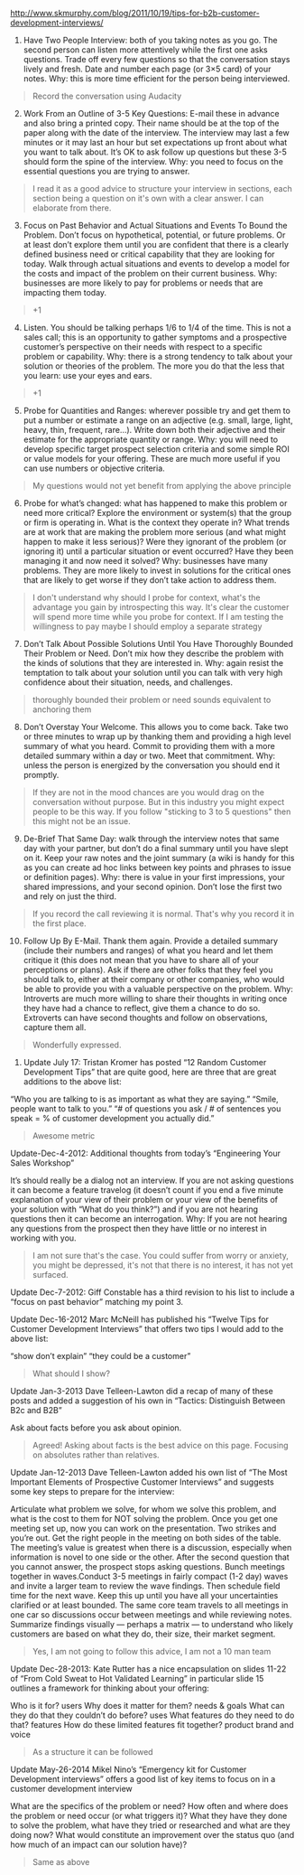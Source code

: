 http://www.skmurphy.com/blog/2011/10/19/tips-for-b2b-customer-development-interviews/

1. Have Two People Interview: both of you taking notes as you go. The second person can listen more attentively while the first one asks questions. Trade off every few questions so that the conversation stays lively and fresh. Date and number each page (or 3×5 card) of your notes.
Why: this is more time efficient for the person being interviewed.

> Record the conversation using Audacity

2. Work From an Outline of 3-5 Key Questions: E-mail these in advance and also bring a printed copy.  Their name should be at the top of the paper along with the date of the interview. The interview may last a few minutes or it may last an hour but set expectations up front about what you want to talk about. It’s OK to ask follow up questions but these 3-5 should form the spine of the interview.
Why: you need to focus on the essential questions you are trying to answer.

> I read it as a good advice to structure your interview in sections, each section being a question on it's own with a clear answer. I can elaborate from there.

3. Focus on Past Behavior and Actual Situations and Events To Bound the Problem. Don’t focus on hypothetical, potential, or future problems. Or at least don’t explore them until you are confident that there is a clearly defined business need or critical capability that they are looking for today. Walk through actual situations and events to develop a model for the costs and impact of the problem on their current business.
Why: businesses are more likely to pay for problems or needs that are impacting them today.

> +1

4. Listen. You should be talking perhaps 1/6 to 1/4 of the time. This is not a sales call; this is an opportunity to gather symptoms and a prospective customer’s perspective on their needs with respect to a specific problem or capability.
Why: there is a strong tendency to talk about your solution or theories of the problem. The more you do that the less that you learn: use your eyes and ears.

> +1

5. Probe for Quantities and Ranges: wherever possible try and get them to put a number or estimate a range on an adjective (e.g. small, large, light, heavy, thin, frequent, rare…). Write down both their adjective and their estimate for the appropriate quantity or range.
Why: you will need to develop specific target prospect selection criteria and some simple ROI or value models for your offering. These are much more useful if you can use numbers or objective criteria.

> My questions would not yet benefit from applying the above principle

6. Probe for what’s changed: what has happened to make this problem or need more critical? Explore the environment or system(s) that the group or firm is operating in. What is the context they operate in? What trends are at work that are making the problem more serious (and what might happen to make it less serious)? Were they ignorant of the problem (or ignoring it)  until a particular situation or event occurred? Have they been managing it and now need it solved?
Why: businesses have many problems. They are more likely to invest in solutions for the critical ones that are likely to get worse if they don’t take action to address them.

> I don't understand why should I probe for context, what's the advantage you gain by introspecting this way. It's clear the customer will spend more time while you probe for context. If I am testing the willingness to pay maybe I should employ a separate strategy

7. Don’t Talk About Possible Solutions Until You Have Thoroughly Bounded Their Problem or Need. Don’t mix how they describe the problem with the kinds of solutions that they are interested in.
Why: again resist the temptation to talk about your solution until you can talk with very high confidence about their situation, needs, and challenges.

> thoroughly bounded their problem or need sounds equivalent to anchoring them

8. Don’t Overstay Your Welcome. This allows you to come back. Take two or three minutes to wrap up by thanking them and providing a high level summary of what you heard. Commit to providing them with a more detailed summary within a day or two. Meet that commitment.
Why: unless the person is energized by the conversation you should end it promptly.

> If they are not in the mood chances are you would drag on the conversation without purpose. But in this industry you might expect people to be this way. If you follow "sticking to 3 to 5 questions" then this might not be an issue.

9. De-Brief That Same Day: walk through the interview notes that same day with your partner, but don’t do a final summary until you have slept on it.  Keep your raw notes and the joint summary (a wiki is handy for this as you can create ad hoc links between key points and phrases to issue or definition pages).
Why: there is value in your first impressions, your shared impressions, and your second opinion. Don’t lose the first two and rely on just the third.

> If you record the call reviewing it is normal. That's why you record it in the first place.

10. Follow Up By E-Mail. Thank them again. Provide a detailed summary (include their numbers and ranges) of what you heard and let them critique it (this does not mean that you have to share all of your perceptions or plans). Ask if there are other folks that they feel you should talk to, either at their company or other companies, who would be able to provide you with a valuable perspective on the problem.
Why: Introverts are much more willing to share their thoughts in writing once they have had a chance to reflect, give them a chance to do so. Extroverts can have second thoughts and follow on observations, capture them all.

> Wonderfully expressed.

1. Update July 17: Tristan Kromer has posted “12 Random Customer Development Tips” that are quite good, here are three that are great additions to the above list:

“Who you are talking to is as important as what they are saying.”
“Smile, people want to talk to you.”
“# of questions you ask / # of sentences you speak = % of customer development you actually did.”

> Awesome metric

Update-Dec-4-2012: Additional thoughts from today’s “Engineering Your Sales Workshop”

It’s should really be a dialog not an interview. If you are not asking questions it can become a feature travelog (it doesn’t count if you end a five minute explanation of your view of their problem or your view of the benefits of your solution with “What do you think?”) and if you are not hearing questions then it can become an interrogation.
Why: If you are not hearing any questions from the prospect then they have little or no interest in working with you.

> I am not sure that's the case. You could suffer from worry or anxiety, you might be depressed, it's not that there is no interest, it has not yet surfaced.

Update Dec-7-2012: Giff Constable has a third revision to his  list to include a “focus on past behavior” matching my point 3.

Update Dec-16-2012 Marc McNeill has published his “Twelve Tips for Customer Development Interviews” that offers two tips I would add to the above list:

“show don’t explain”
“they could be a customer”

> What should I show?

Update Jan-3-2013 Dave Telleen-Lawton did a recap of many of these posts and added a suggestion of his own in “Tactics: Distinguish Between B2c and B2B”

Ask about facts before you ask about opinion.

> Agreed! Asking about facts is the best advice on this page. Focusing on absolutes rather than relatives.

Update Jan-12-2013 Dave Telleen-Lawton added his own list of “The Most Important Elements of Prospective Customer Interviews” and suggests some key steps to prepare for the interview:

Articulate what problem we solve, for whom we solve this problem, and what is the cost to them for NOT solving the problem.
Once you get one meeting set up, now you can work on the presentation.
Two strikes and you’re out. Get the right people in the meeting on both sides of the table. The meeting’s value is greatest when there is a discussion, especially when information is novel to one side or the other.  After the second question that you cannot answer, the prospect stops asking questions.
Bunch meetings together in waves.Conduct 3-5 meetings in fairly compact (1-2 day) waves and invite a larger team to review the wave findings. Then schedule field time for the next wave. Keep this up until you have all your uncertainties clarified or at least bounded. The same core team travels to all meetings in one car so discussions occur between meetings and while reviewing notes.
Summarize findings visually — perhaps a matrix — to understand who likely customers are based on what they do, their size, their market segment.

> Yes, I am not going to follow this advice, I am not a 10 man team

Update Dec-28-2013: Kate Rutter has a nice encapsulation on slides 11-22 of “From Cold Sweat to Hot Validated Learning” in particular slide 15 outlines a framework for thinking about your offering:

Who is it for? users
Why does it matter for them? needs & goals
What can they do that they couldn’t do before? uses
What features do they need to do that? features
How do these limited features fit together? product brand and voice

> As a structure it can be followed

Update May-26-2014 Mikel Nino’s “Emergency kit for Customer Development interviews” offers a good list of key items to focus on in a customer development interview

What are the specifics of the problem or need?
How often and where does the problem or need occur (or what triggers it)?
What they have they done to solve the problem, what have they tried or researched and what are they doing now?
What would constitute an improvement over the status quo (and how much of an impact can our solution have)?

> Same as above
